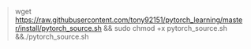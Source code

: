 > wget https://raw.githubusercontent.com/tony92151/pytorch_learning/master/install/pytorch_source.sh && sudo chmod +x pytorch_source.sh &&./pytorch_source.sh
